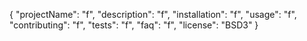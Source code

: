 {
	"projectName": "f",
	"description": "f",
	"installation": "f",
	"usage": "f",
	"contributing": "f",
	"tests": "f",
	"faq": "f",
	"license": "BSD3"
}